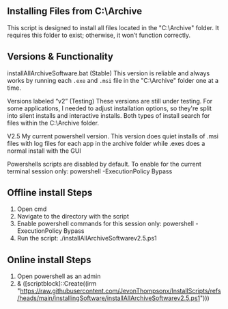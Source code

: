  Installing Files from C:\Archive
----------------------------------
This script is designed to install all files located in the "C:\Archive" folder.
It requires this folder to exist; otherwise, it won’t function correctly.

Versions & Functionality
------------------------------

installAllArchiveSoftware.bat (Stable)
 This version is reliable and always works by running each `.exe` and `.msi` file in the "C:\Archive" folder one at a time.

Versions labeled “v2” (Testing)
These versions are still under testing. For some applications, I needed to adjust installation options, so they're split into silent installs and interactive installs. Both types of install search for files within the C:\Archive folder.

V2.5 
My current powershell version. This version does quiet installs of .msi files with log files for each app in the archive folder while .exes does a normal install with the GUI

Powershells scripts are disabled by default. To enable for the current terminal session only: 
powershell -ExecutionPolicy Bypass 

## Offline install Steps
1. Open cmd 
2. Navigate to the directory with the script
3. Enable powershell commands for this session only: powershell -ExecutionPolicy Bypass 
4. Run the script: ./installAllArchiveSoftwarev2.5.ps1

## Online install Steps
1. Open powershell as an admin
2. & ([scriptblock]::Create((irm "https://raw.githubusercontent.com/JevonThompsonx/InstallScripts/refs/heads/main/installingSoftware/installAllArchiveSoftwarev2.5.ps1")))
